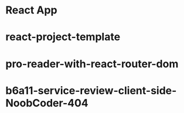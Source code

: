 # React App
# react-project-template
# pro-reader-with-react-router-dom
# b6a11-service-review-client-side-NoobCoder-404
